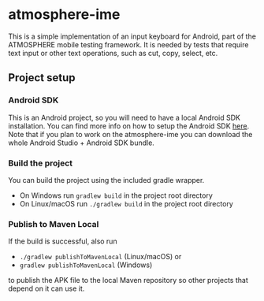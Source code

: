 # atmosphere-ime
This is a simple implementation of an input keyboard for Android, part of the ATMOSPHERE mobile testing framework. It is needed by tests that require text input or other text operations, such as cut, copy, select, etc.

## Project setup

### Android SDK
This is an Android project, so you will need to have a local Android SDK installation. You can find more info on how to setup the Android SDK [here][1]. Note that if you plan to work on the atmosphere-ime you can download the whole Android Studio + Android SDK bundle.

### Build the project
You can build the project using the included gradle wrapper.

* On Windows run `gradlew build` in the project root directory
* On Linux/macOS run `./gradlew build` in the project root directory

### Publish to Maven Local
If the build is successful, also run

* `./gradlew publishToMavenLocal` (Linux/macOS) or
* `gradlew publishToMavenLocal` (Windows)

to publish the APK file to the local Maven repository so other projects that depend on it can use it.

[1]: https://github.com/MusalaSoft/atmosphere-docs/blob/master/setup/android_sdk.md
